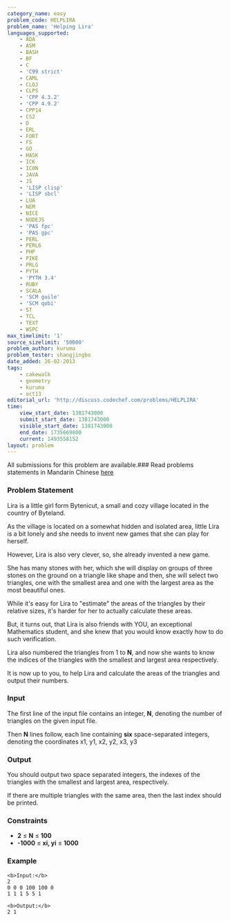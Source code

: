 ```yaml
---
category_name: easy
problem_code: HELPLIRA
problem_name: 'Helping Lira'
languages_supported:
    - ADA
    - ASM
    - BASH
    - BF
    - C
    - 'C99 strict'
    - CAML
    - CLOJ
    - CLPS
    - 'CPP 4.3.2'
    - 'CPP 4.9.2'
    - CPP14
    - CS2
    - D
    - ERL
    - FORT
    - FS
    - GO
    - HASK
    - ICK
    - ICON
    - JAVA
    - JS
    - 'LISP clisp'
    - 'LISP sbcl'
    - LUA
    - NEM
    - NICE
    - NODEJS
    - 'PAS fpc'
    - 'PAS gpc'
    - PERL
    - PERL6
    - PHP
    - PIKE
    - PRLG
    - PYTH
    - 'PYTH 3.4'
    - RUBY
    - SCALA
    - 'SCM guile'
    - 'SCM qobi'
    - ST
    - TCL
    - TEXT
    - WSPC
max_timelimit: '1'
source_sizelimit: '50000'
problem_author: kuruma
problem_tester: shangjingbo
date_added: 26-02-2013
tags:
    - cakewalk
    - geometry
    - kuruma
    - oct13
editorial_url: 'http://discuss.codechef.com/problems/HELPLIRA'
time:
    view_start_date: 1381743000
    submit_start_date: 1381743000
    visible_start_date: 1381743000
    end_date: 1735669800
    current: 1493558152
layout: problem
---
```

All submissions for this problem are available.###  Read problems statements in Mandarin Chinese [here](http://www.codechef.com/download/translated/OCT13/mandarin/HELPLIRA.pdf)

### Problem Statement

Lira is a little girl form Bytenicut, a small and cozy village located in the country of Byteland.

 As the village is located on a somewhat hidden and isolated area, little Lira is a bit lonely and she needs to invent new games that she can play for herself.

 However, Lira is also very clever, so, she already invented a new game.

She has many stones with her, which she will display on groups of three stones on the ground on a triangle like shape and then, she will select two triangles, one with the smallest area and one with the largest area as the most beautiful ones.

While it's easy for Lira to "estimate" the areas of the triangles by their relative sizes, it's harder for her to actually calculate these areas.

But, it turns out, that Lira is also friends with YOU, an exceptional Mathematics student, and she knew that you would know exactly how to do such verification.

Lira also numbered the triangles from 1 to **N**, and now she wants to know the indices of the triangles with the smallest and largest area respectively.

It is now up to you, to help Lira and calculate the areas of the triangles and output their numbers.

### Input

The first line of the input file contains an integer, **N**, denoting the number of triangles on the given input file.

Then **N** lines follow, each line containing **six** space-separated integers, denoting the coordinates x1, y1, x2, y2, x3, y3

### Output

You should output two space separated integers, the indexes of the triangles with the smallest and largest area, respectively.

If there are multiple triangles with the same area, then the last index should be printed.

### Constraints

- **2** ≤ **N** ≤ **100**
- **-1000** ≤  **xi, yi** ≤ **1000**

### Example


```
<b>Input:</b>
2
0 0 0 100 100 0
1 1 1 5 5 1

<b>Output:</b>
2 1

```